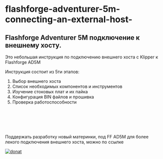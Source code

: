 # flashforge-adventurer-5m-connecting-an-external-host-

## Flashforge Adventurer 5M подключение к внешнему хосту.

Это небольшая инструкция по подключению внешнего хоста с Klipper к Flashforge AD5M

Инструкция состоит из 5ти этапов:

1) Выбор внешнего хоста
2) Список необходимых компонентов и инструментов
3) Изучение стоковых плат и их пайка
4) Конфигурация BIN файлов и прошивка
5) Проверка работоспособности
<br />
<br />
<br />
<br />

Поддержать разработку новый материнки, под FF AD5M  для более лекого подключения внешнего хоста, можно по ссылке 
<br />

[![donat](https://i.ibb.co/MMCp1Hk/donat.png)](https://www.donationalerts.com/r/voron_kor)
